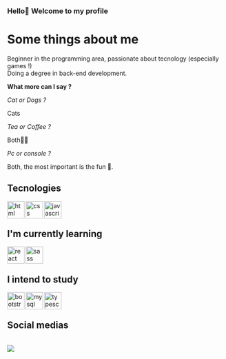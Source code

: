 ### Hello👋 Welcome to my profile <br>
<h1>Some things about me</h1>
<p>Beginner in the programming area, passionate about tecnology (especially games !)<br> Doing a degree in back-end development.</p>

<p><b>What more can I say ?</b> </p> 
<p><i> Cat or Dogs ?</i><p>
<p>Cats</p>
<p><i>Tea or Coffee ?</i><p>
<p>Both👍🏻</p>
<p><i>Pc or console ?</i><p>
<p>Both, the most important is the fun 👀.</p>


<h2>Tecnologies </h2>
<div style="display: inline_block">
<img align="left" height="40" width="40" alt="html" src="https://cdn.jsdelivr.net/gh/devicons/devicon/icons/html5/html5-plain-wordmark.svg" />
<img align="left" height="40" width="40" alt="css" src="https://cdn.jsdelivr.net/gh/devicons/devicon/icons/css3/css3-original.svg" />
 <img align="left" height="40" width="40" alt="javascript" src="https://cdn.jsdelivr.net/gh/devicons/devicon/icons/javascript/javascript-original.svg" />
</div> <br><br>

<h2>I'm currently learning </h2>
<img align="left"  height="40" width="40" alt="react" src="https://cdn.jsdelivr.net/gh/devicons/devicon/icons/react/react-original-wordmark.svg" />
<img align="left"  height="40" width="40"  alt="sass" src="https://cdn.jsdelivr.net/gh/devicons/devicon/icons/sass/sass-original.svg" />
 <br><br>

<h2>I intend to study </h2>
<div style="display: inline_block">
<img align="left" height="40" width="40" alt="bootstrap" src="https://cdn.jsdelivr.net/gh/devicons/devicon/icons/bootstrap/bootstrap-original-wordmark.svg" />
<img align="left"  height="40" width="40" alt="mysql" src="https://cdn.jsdelivr.net/gh/devicons/devicon/icons/mysql/mysql-original-wordmark.svg" />
<img align="left"  height="40" width="40" alt="typescript" src="https://cdn.jsdelivr.net/gh/devicons/devicon/icons/typescript/typescript-original.svg" />
</div> <br> <br>
<h2>Social medias</h2> <br>
 <a href="https://www.linkedin.com/in/viniciusmassari/" target="_blank"><img src="https://img.shields.io/badge/-LinkedIn-%230077B5?style=for-the-badge&logo=linkedin&logoColor=white" target="_blank"></a> 






